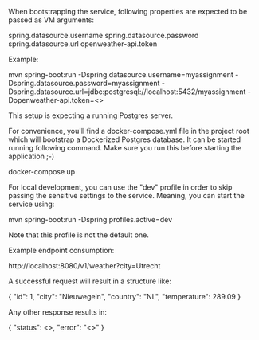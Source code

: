 When bootstrapping the service, following properties are expected to be passed as VM arguments:

spring.datasource.username
spring.datasource.password
spring.datasource.url
openweather-api.token

Example:

mvn spring-boot:run 
    -Dspring.datasource.username=myassignment 
    -Dspring.datasource.password=myassignment 
    -Dspring.datasource.url=jdbc:postgresql://localhost:5432/myassignment 
    -Dopenweather-api.token=<<Your weather API token>>

This setup is expecting a running Postgres server.

For convenience, you'll find a docker-compose.yml file in the project root which will bootstrap a Dockerized Postgres database.
It can be started running following command. Make sure you run this before starting the application ;-)

docker-compose up

For local development, you can use the "dev" profile in order to skip passing the sensitive settings to the service.
Meaning, you can start the service using:

mvn spring-boot:run -Dspring.profiles.active=dev

Note that this profile is not the default one.

Example endpoint consumption:

http://localhost:8080/v1/weather?city=Utrecht

A successful request will result in a structure like:

{
    "id": 1,
    "city": "Nieuwegein",
    "country": "NL",
    "temperature": 289.09
}

Any other response results in:

{
    "status": <<Some response code>>,
    "error": "<<Some reasone message>>"
}




